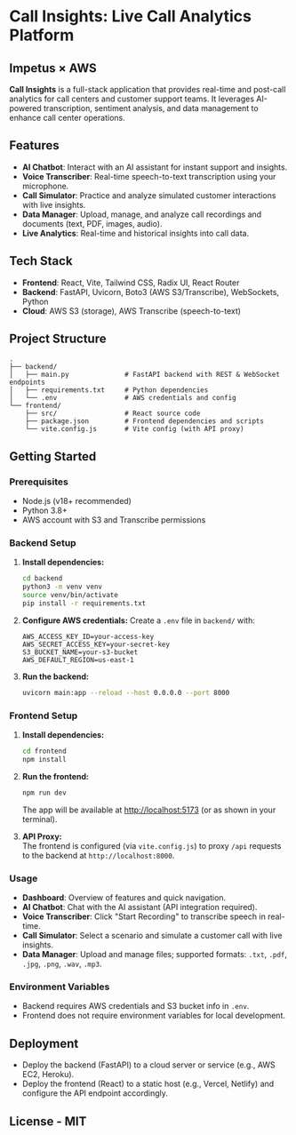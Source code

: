 # Call Insights: Live Call Analytics Platform 

## Impetus × AWS

**Call Insights** is a full-stack application that provides real-time and post-call analytics for call centers and customer support teams. It leverages AI-powered transcription, sentiment analysis, and data management to enhance call center operations.

## Features

- **AI Chatbot**: Interact with an AI assistant for instant support and insights.
- **Voice Transcriber**: Real-time speech-to-text transcription using your microphone.
- **Call Simulator**: Practice and analyze simulated customer interactions with live insights.
- **Data Manager**: Upload, manage, and analyze call recordings and documents (text, PDF, images, audio).
- **Live Analytics**: Real-time and historical insights into call data.

## Tech Stack

- **Frontend**: React, Vite, Tailwind CSS, Radix UI, React Router
- **Backend**: FastAPI, Uvicorn, Boto3 (AWS S3/Transcribe), WebSockets, Python
- **Cloud**: AWS S3 (storage), AWS Transcribe (speech-to-text)

## Project Structure

```
.
├── backend/
│   ├── main.py              # FastAPI backend with REST & WebSocket endpoints
│   ├── requirements.txt     # Python dependencies
│   └── .env                 # AWS credentials and config
└── frontend/
    ├── src/                 # React source code
    ├── package.json         # Frontend dependencies and scripts
    └── vite.config.js       # Vite config (with API proxy)
```

## Getting Started

### Prerequisites

- Node.js (v18+ recommended)
- Python 3.8+
- AWS account with S3 and Transcribe permissions

### Backend Setup

1. **Install dependencies:**
   ```bash
   cd backend
   python3 -m venv venv
   source venv/bin/activate
   pip install -r requirements.txt
   ```

2. **Configure AWS credentials:**
   Create a `.env` file in `backend/` with:
   ```
   AWS_ACCESS_KEY_ID=your-access-key
   AWS_SECRET_ACCESS_KEY=your-secret-key
   S3_BUCKET_NAME=your-s3-bucket
   AWS_DEFAULT_REGION=us-east-1
   ```

3. **Run the backend:**
   ```bash
   uvicorn main:app --reload --host 0.0.0.0 --port 8000
   ```

### Frontend Setup

1. **Install dependencies:**
   ```bash
   cd frontend
   npm install
   ```

2. **Run the frontend:**
   ```bash
   npm run dev
   ```
   The app will be available at [http://localhost:5173](http://localhost:5173) (or as shown in your terminal).

3. **API Proxy:**  
   The frontend is configured (via `vite.config.js`) to proxy `/api` requests to the backend at `http://localhost:8000`.

### Usage

- **Dashboard**: Overview of features and quick navigation.
- **AI Chatbot**: Chat with the AI assistant (API integration required).
- **Voice Transcriber**: Click "Start Recording" to transcribe speech in real-time.
- **Call Simulator**: Select a scenario and simulate a customer call with live insights.
- **Data Manager**: Upload and manage files; supported formats: `.txt`, `.pdf`, `.jpg`, `.png`, `.wav`, `.mp3`.

### Environment Variables

- Backend requires AWS credentials and S3 bucket info in `.env`.
- Frontend does not require environment variables for local development.

## Deployment

- Deploy the backend (FastAPI) to a cloud server or service (e.g., AWS EC2, Heroku).
- Deploy the frontend (React) to a static host (e.g., Vercel, Netlify) and configure the API endpoint accordingly.

## License - MIT
